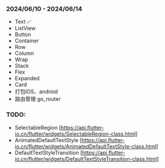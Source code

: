 ### 2024/06/10 - 2024/06/14
- Text ✅
- ListView
- Button
- Container
- Row
- Column
- Wrap
- Stack 
- Flex
- Expanded
- Card
- 打包IOS、android
- 路由管理 go_router



### TODO:

- SelectableRegion [https://api.flutter-io.cn/flutter/widgets/SelectableRegion-class.html]
- AnimatedDefaultTextStyle [https://api.flutter-io.cn/flutter/widgets/AnimatedDefaultTextStyle-class.html]
- DefaultTextStyleTransition [https://api.flutter-io.cn/flutter/widgets/DefaultTextStyleTransition-class.html]